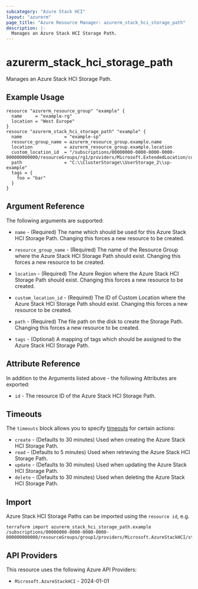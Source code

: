 ```yaml
---
subcategory: "Azure Stack HCI"
layout: "azurerm"
page_title: "Azure Resource Manager: azurerm_stack_hci_storage_path"
description: |-
  Manages an Azure Stack HCI Storage Path.
---
```


# azurerm_stack_hci_storage_path

Manages an Azure Stack HCI Storage Path.

## Example Usage

```hcl
resource "azurerm_resource_group" "example" {
  name     = "example-rg"
  location = "West Europe"
}
resource "azurerm_stack_hci_storage_path" "example" {
  name                = "example-sp"
  resource_group_name = azurerm_resource_group.example.name
  location            = azurerm_resource_group.example.location
  custom_location_id  = "/subscriptions/00000000-0000-0000-0000-000000000000/resourceGroups/rg1/providers/Microsoft.ExtendedLocation/customLocations/cl1"
  path                = "C:\\ClusterStorage\\UserStorage_2\\sp-example"
  tags = {
    foo = "bar"
  }
}
```

## Argument Reference

The following arguments are supported:

* `name` - (Required) The name which should be used for this Azure Stack HCI Storage Path. Changing this forces a new resource to be created.

* `resource_group_name` - (Required) The name of the Resource Group where the Azure Stack HCI Storage Path should exist. Changing this forces a new resource to be created.

* `location` - (Required) The Azure Region where the Azure Stack HCI Storage Path should exist. Changing this forces a new resource to be created.

* `custom_location_id` - (Required) The ID of Custom Location where the Azure Stack HCI Storage Path should exist. Changing this forces a new resource to be created.

* `path` - (Required) The file path on the disk to create the Storage Path. Changing this forces a new resource to be created.

* `tags` - (Optional) A mapping of tags which should be assigned to the Azure Stack HCI Storage Path.

## Attribute Reference

In addition to the Arguments listed above - the following Attributes are exported:

* `id` - The resource ID of the Azure Stack HCI Storage Path.

## Timeouts

The `timeouts` block allows you to specify [timeouts](https://developer.hashicorp.com/terraform/language/resources/configure#define-operation-timeouts) for certain actions:

* `create` - (Defaults to 30 minutes) Used when creating the Azure Stack HCI Storage Path.
* `read` - (Defaults to 5 minutes) Used when retrieving the Azure Stack HCI Storage Path.
* `update` - (Defaults to 30 minutes) Used when updating the Azure Stack HCI Storage Path.
* `delete` - (Defaults to 30 minutes) Used when deleting the Azure Stack HCI Storage Path.

## Import

Azure Stack HCI Storage Paths can be imported using the `resource id`, e.g.

```shell
terraform import azurerm_stack_hci_storage_path.example /subscriptions/00000000-0000-0000-0000-000000000000/resourceGroups/group1/providers/Microsoft.AzureStackHCI/storageContainers/storage1
```

## API Providers
<!-- This section is generated, changes will be overwritten -->
This resource uses the following Azure API Providers:

* `Microsoft.AzureStackHCI` - 2024-01-01
